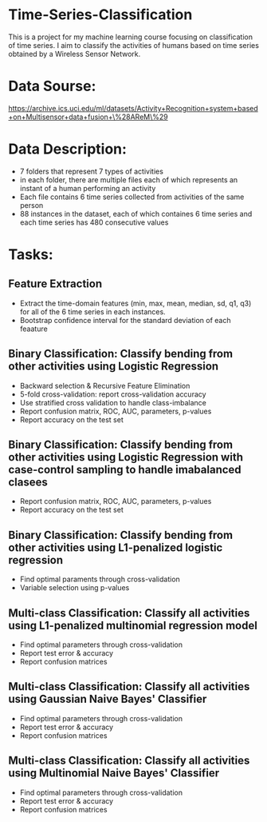 # Time-Series-Classification
This is a project for my machine learning course focusing on classification of time series. I aim to classify the activities of humans based on time series obtained by a Wireless Sensor Network.

# Data Sourse:
https://archive.ics.uci.edu/ml/datasets/Activity+Recognition+system+based+on+Multisensor+data+fusion+\%28AReM\%29

# Data Description:
- 7 folders that represent 7 types of activities
- in each folder, there are multiple files each of which represents an instant of a human performing an activity
- Each file contains 6 time series collected from activities of the same person
- 88 instances in the dataset, each of which containes 6 time series and each time series has 480 consecutive values

# Tasks:
## Feature Extraction
- Extract the time-domain features (min, max, mean, median, sd, q1, q3) for all of the 6 time series in each instances.
- Bootstrap confidence interval for the standard deviation of each feaature
## Binary Classification: Classify bending from other activities using Logistic Regression
- Backward selection & Recursive Feature Elimination
- 5-fold cross-validation: report cross-validation accuracy
- Use stratified cross validation to handle class-imbalance
- Report confusion matrix, ROC, AUC, parameters, p-values
- Report accuracy on the test set
## Binary Classification: Classify bending from other activities using Logistic Regression with case-control sampling to handle imabalanced clasees
- Report confusion matrix, ROC, AUC, parameters, p-values
- Report accuracy on the test set
## Binary Classification: Classify bending from other activities using L1-penalized logistic regression
- Find optimal paraments through cross-validation
- Variable selection using p-values
## Multi-class Classification: Classify all activities using L1-penalized multinomial regression model
- Find optimal parameters through cross-validation
- Report test error & accuracy
- Report confusion matrices
## Multi-class Classification: Classify all activities using Gaussian Naive Bayes' Classifier
- Find optimal parameters through cross-validation
- Report test error & accuracy
- Report confusion matrices
## Multi-class Classification: Classify all activities using Multinomial Naive Bayes' Classifier
- Find optimal parameters through cross-validation
- Report test error & accuracy
- Report confusion matrices
